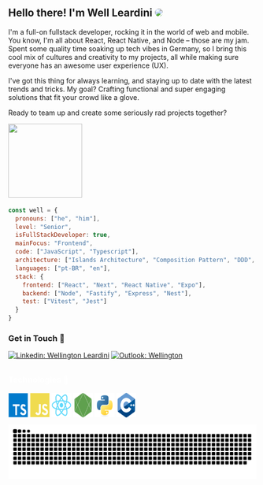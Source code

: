 <h2> 
  Hello there! I'm Well Leardini
  <img src='https://github.com/rwellingtonr.png' height='30' style='border-radius: 30px;'   />

</h2>

I'm a full-on fullstack developer, rocking it in the world of web and mobile. You know, I'm all about React, React Native, and Node – those are my jam. Spent some quality time soaking up tech vibes in Germany, so I bring this cool mix of cultures and creativity to my projects, all while making sure everyone has an awesome user experience (UX).

I've got this thing for always learning, and staying up to date with the latest trends and tricks. My goal? Crafting functional and super engaging solutions that fit your crowd like a glove.

Ready to team up and create some seriously rad projects together?


 <img    src='https://media.giphy.com/media/6ib6KPmkeAjDTxMxij/giphy.gif' 
         height='150'
         width='150'/>

  <!--Personal Information-->
 
```javascript
const well = {
  pronouns: ["he", "him"],
  level: "Senior",
  isFullStackDeveloper: true,
  mainFocus: "Frontend",
  code: ["JavaScript", "Typescript"],
  architecture: ["Islands Architecture", "Composition Pattern", "DDD", "TDD", "Microservices"],
  languages: ["pt-BR", "en"],
  stack: {
    frontend: ["React", "Next", "React Native", "Expo"],
    backend: ["Node", "Fastify", "Express", "Nest"],
    test: ["Vitest", "Jest"]
  }
}
```
### Get in Touch 📱

[![Linkedin: Wellington Leardini](https://img.shields.io/badge/-Wellington_Leardini-blue?style=flat-square&logo=Linkedin&logoColor=white&link=https://www.linkedin.com/in/leardiniramoswellington/)](https://www.linkedin.com/in/leardiniramoswellington/)
[![Outlook: Wellington](https://img.shields.io/badge/Microsoft_Outlook-0078D4?style=flat-square&logo=microsoft-outlook&logoColor=white&link=mailto:wellington-158@hotmail.com)](mailto:wellington-158@hotmail.com)

<!-- Knowledge -->
  <h3 style="color: white; padding-top: 0.5em">Technologies 🚀</h3>
<div style="display: inline-block">
   <img align="center" alt="TS" height="50" width="40" src="https://raw.githubusercontent.com/devicons/devicon/2ae2a900d2f041da66e950e4d48052658d850630/icons/typescript/typescript-plain.svg">
  <img align="center" alt="JS" height="50" width="40" src="https://raw.githubusercontent.com/devicons/devicon/master/icons/javascript/javascript-plain.svg">
  <img align="center" alt="React" height="50" width="40" src="https://raw.githubusercontent.com/devicons/devicon/master/icons/react/react-original.svg">
  <img align="center" alt="NodeJS" height="50" width="40" src="https://raw.githubusercontent.com/devicons/devicon/master/icons/nodejs/nodejs-plain.svg">
  <img align="center" alt="Python" height="50" width="40" src="https://raw.githubusercontent.com/devicons/devicon/master/icons/python/python-original.svg">
  <img align="center" alt="C++" height="50" width="40" src="https://raw.githubusercontent.com/devicons/devicon/master/icons/cplusplus/cplusplus-original.svg">
</div>

![Snake animation](https://github.com/rwellingtonr/rwellingtonr/blob/output/github-contribution-grid-snake.svg)

</div>
